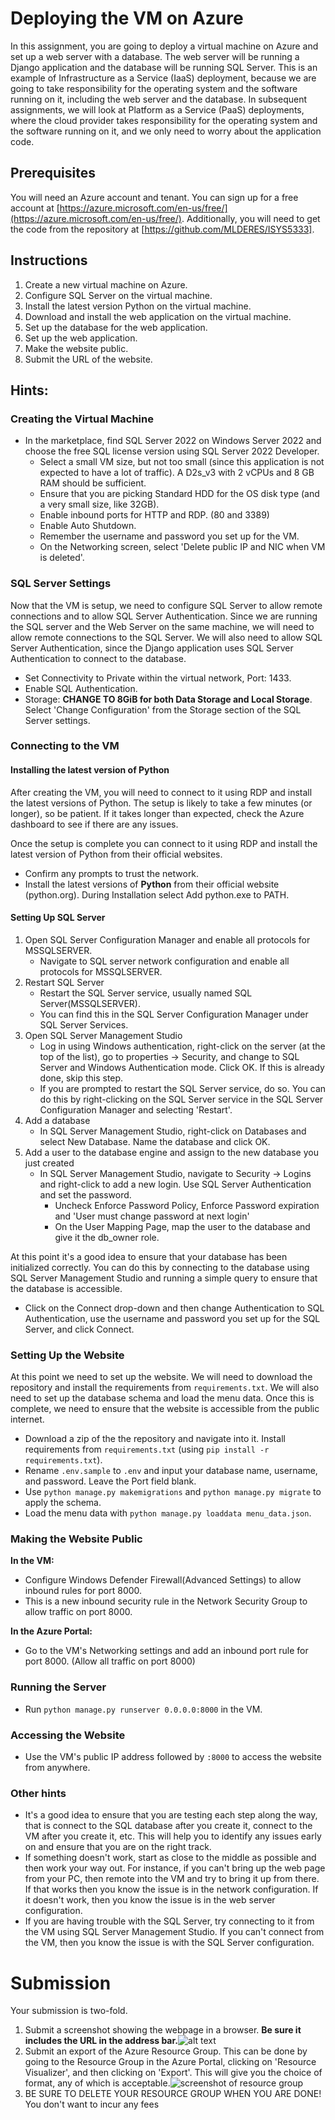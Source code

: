 # Deploying the VM on Azure
In this assignment, you are going to deploy a virtual machine on Azure and set up a web server with a database. The web server will be running a Django application and the database will be running SQL Server.  This is an example of Infrastructure as a Service (IaaS) deployment, because we are going to take responsibility for the operating system and the software running on it, including the web server and the database.  In subsequent assignments, we will look at Platform as a Service (PaaS) deployments, where the cloud provider takes responsibility for the operating system and the software running on it, and we only need to worry about the application code.

## Prerequisites
You will need an Azure account and tenant.  You can sign up for a free account at [https://azure.microsoft.com/en-us/free/](https://azure.microsoft.com/en-us/free/).  Additionally, you will need to get the code from the repository at [https://github.com/MLDERES/ISYS5333].

## Instructions
1. Create a new virtual machine on Azure.
2. Configure SQL Server on the virtual machine.
3. Install the latest version Python on the virtual machine.
4. Download and install the web application on the virtual machine.
5. Set up the database for the web application.
6. Set up the web application.
7. Make the website public.
8. Submit the URL of the website.

## Hints:
### Creating the Virtual Machine
- In the marketplace, find SQL Server 2022 on Windows Server 2022 and choose the free SQL license version using SQL Server 2022 Developer.
  - Select a small VM size, but not too small (since this application is not expected to have a lot of traffic).  A D2s_v3 with 2 vCPUs and 8 GB RAM should be sufficient.
  - Ensure that you are picking Standard HDD for the OS disk type (and a very small size, like 32GB).
  - Enable inbound ports for HTTP and RDP. (80 and 3389)
  - Enable Auto Shutdown.
  - Remember the username and password you set up for the VM.
  - On the Networking screen, select 'Delete public IP and NIC when VM is deleted'.
  
### SQL Server Settings
Now that the VM is setup, we need to configure SQL Server to allow remote connections and to allow SQL Server Authentication.  Since we are running the SQL server and the Web Server on the same machine, we will need to allow remote connections to the SQL Server.  We will also need to allow SQL Server Authentication, since the Django application uses SQL Server Authentication to connect to the database.

- Set Connectivity to Private within the virtual network, Port: 1433.
- Enable SQL Authentication.
- Storage: **CHANGE TO 8GiB for both Data Storage and Local Storage**.  Select 'Change Configuration' from the Storage section of the SQL Server settings.

### Connecting to the VM
#### Installing the latest version of Python
After creating the VM, you will need to connect to it using RDP and install the latest versions of Python.  The setup is likely to take a few minutes (or longer), so be patient.  If it takes longer than expected, check the Azure dashboard to see if there are any issues.

Once the setup is complete you can connect to it using RDP and install the latest version of Python from their official websites.
- Confirm any prompts to trust the network.
- Install the latest versions of **Python** from their official website (python.org). During Installation select Add python.exe to PATH.

#### Setting Up SQL Server
1. Open SQL Server Configuration Manager and enable all protocols for MSSQLSERVER.
    - Navigate to SQL server network configuration and enable all protocols for MSSQLSERVER.
2. Restart SQL Server
   - Restart the SQL Server service, usually named SQL Server(MSSQLSERVER).
   - You can find this in the SQL Server Configuration Manager under SQL Server Services.
3. Open SQL Server Management Studio
   - Log in using Windows authentication, right-click on the server (at the top of the list), go to properties → Security, and change to SQL Server and Windows Authentication mode. Click OK. If this is already done, skip this step.
   - If you are prompted to restart the SQL Server service, do so.  You can do this by right-clicking on the SQL Server service in the SQL Server Configuration Manager and selecting 'Restart'.
4. Add a database
   - In SQL Server Management Studio, right-click on Databases and select New Database.  Name the database and click OK.
5. Add a user to the database engine and assign to the new database you just created
   - In SQL Server Management Studio, navigate to Security → Logins and right-click to add a new login.  Use SQL Server Authentication and set the password.
     - Uncheck Enforce Password Policy, Enforce Password expiration and 'User must change password at next login'
     - On the User Mapping Page, map the user to the database and give it the db_owner role.
  
At this point it's a good idea to ensure that your database has been initialized correctly.  You can do this by connecting to the database using SQL Server Management Studio and running a simple query to ensure that the database is accessible.
- Click on the Connect drop-down and then change Authentication to SQL Authentication, use the username and password you set up for the SQL Server, and click Connect.

### Setting Up the Website
At this point we need to set up the website.  We will need to download the repository and install the requirements from `requirements.txt`.  We will also need to set up the database schema and load the menu data.  Once this is complete, we need to ensure that the website is accessible from the public internet.

- Download a zip of the the repository and navigate into it. Install requirements from `requirements.txt` (using `pip install -r requirements.txt`).
- Rename `.env.sample` to `.env` and input your database name, username, and password. Leave the Port field blank.
- Use `python manage.py makemigrations` and `python manage.py migrate` to apply the schema.
- Load the menu data with `python manage.py loaddata menu_data.json`.

### Making the Website Public
**In the VM:**
- Configure Windows Defender Firewall(Advanced Settings) to allow inbound rules for port 8000.
- This is a new inbound security rule in the Network Security Group to allow traffic on port 8000.

**In the Azure Portal:**
- Go to the VM's Networking settings and add an inbound port rule for port 8000. (Allow all traffic on port 8000)

### Running the Server
- Run `python manage.py runserver 0.0.0.0:8000` in the VM.

### Accessing the Website
- Use the VM's public IP address followed by `:8000` to access the website from anywhere.

### Other hints
- It's a good idea to ensure that you are testing each step along the way, that is connect to the SQL database after you create it, connect to the VM after you create it, etc.  This will help you to identify any issues early on and ensure that you are on the right track.
- If something doesn't work, start as close to the middle as possible and then work your way out.  For instance, if you can't bring up the web page from your PC, then remote into the VM and try to bring it up from there.  If that works then you know the issue is in the network configuration.  If it doesn't work, then you know the issue is in the web server configuration.
- If you are having trouble with the SQL Server, try connecting to it from the VM using SQL Server Management Studio.  If you can't connect from the VM, then you know the issue is with the SQL Server configuration.

# Submission
Your submission is two-fold.  
1. Submit a screenshot showing the webpage in a browser.  **Be sure it includes the URL in the address bar.**![alt text](img/A1-Submission-1.png)
2. Submit an export of the Azure Resource Group.  This can be done by going to the Resource Group in the Azure Portal, clicking on 'Resource Visualizer', and then clicking on 'Export'.  This will give you the choice of format, any of which is acceptable.![screenshot of resource group](img/A1-Submission-2.png)
3. BE SURE TO DELETE YOUR RESOURCE GROUP WHEN YOU ARE DONE!  You don't want to incur any fees

